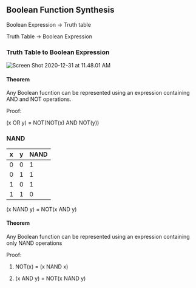 ## Boolean Function Synthesis



Boolean Expression -> Truth table

Truth Table -> Boolean Expression



### Truth Table to Boolean Expression

![Screen Shot 2020-12-31 at 11.48.01 AM](https://loyioblog.oss-cn-beijing.aliyuncs.com/LoyioBlog/PUhhOS.png)





#### Theorem



Any Boolean fucntion can be represented using an expression containing  AND and NOT operations.



Proof:

(x OR y) = NOT(NOT(x) AND NOT(y))









### NAND

| x    | y    | NAND |
| ---- | ---- | ---- |
| 0    | 0    | 1    |
| 0    | 1    | 1    |
| 1    | 0    | 1    |
| 1    | 1    | 0    |



(x NAND y) = NOT(x AND y)





#### Theorem

Any Boolean function can be represented using an expression containing only NAND operations



Proof:

1) NOT(x) = (x NAND x)

2) (x AND y) = NOT(x NAND y)